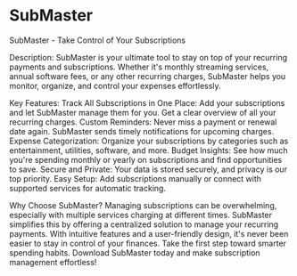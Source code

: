 # SubMaster
SubMaster - Take Control of Your Subscriptions

Description:
SubMaster is your ultimate tool to stay on top of your recurring payments and subscriptions. Whether it's monthly streaming services, annual software fees, or any other recurring charges, SubMaster helps you monitor, organize, and control your expenses effortlessly.

Key Features:
Track All Subscriptions in One Place: Add your subscriptions and let SubMaster manage them for you. Get a clear overview of all your recurring charges.
Custom Reminders: Never miss a payment or renewal date again. SubMaster sends timely notifications for upcoming charges.
Expense Categorization: Organize your subscriptions by categories such as entertainment, utilities, software, and more.
Budget Insights: See how much you're spending monthly or yearly on subscriptions and find opportunities to save.
Secure and Private: Your data is stored securely, and privacy is our top priority.
Easy Setup: Add subscriptions manually or connect with supported services for automatic tracking.

Why Choose SubMaster?
Managing subscriptions can be overwhelming, especially with multiple services charging at different times. SubMaster simplifies this by offering a centralized solution to manage your recurring payments. With intuitive features and a user-friendly design, it's never been easier to stay in control of your finances.
Take the first step toward smarter spending habits. Download SubMaster today and make subscription management effortless!
